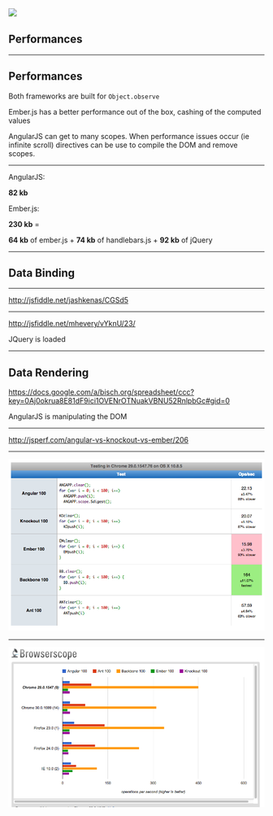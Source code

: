 
<img src="http://www.funnycatsite.com/pictures/Kitten_Work_Out.jpg" width="400">

## Performances

---

## Performances

Both frameworks are built for `Object.observe`

Ember.js has a better performance out of the box, cashing of the computed values

AngularJS can get to many scopes. When performance issues occur (ie infinite scroll) directives can be use to compile the DOM and remove scopes.

---

AngularJS:

**82 kb**

Ember.js: 

**230 kb** = 

**64 kb** of ember.js + **74 kb** of handlebars.js + **92 kb** of jQuery 

---

## Data Binding

---

http://jsfiddle.net/jashkenas/CGSd5

---

http://jsfiddle.net/mhevery/vYknU/23/

JQuery is loaded

---

## Data Rendering

https://docs.google.com/a/bisch.org/spreadsheet/ccc?key=0Aj0okrua8E81dF9ici1OVENrOTNuakVBNU52RnlpbGc#gid=0

AngularJS is manipulating the DOM

---

http://jsperf.com/angular-vs-knockout-vs-ember/206

---

<img src="assets/09-comparison/jsperf01.png">

---

<img src="assets/09-comparison/jsperf02.png">
